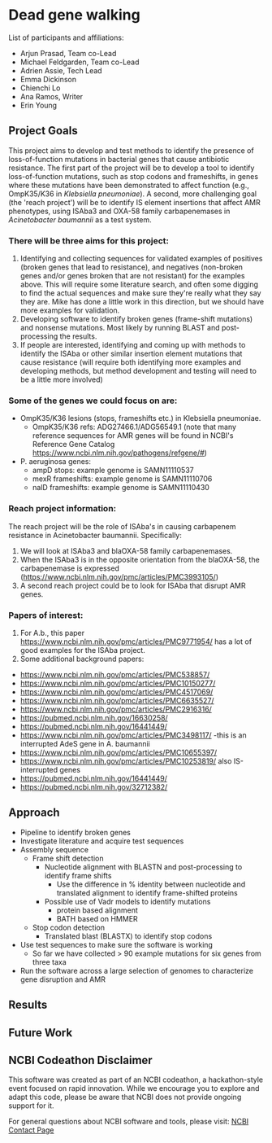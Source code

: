 # Dead gene walking

List of participants and affiliations:
- Arjun Prasad, Team co-Lead
- Michael Feldgarden, Team co-Lead
- Adrien Assie, Tech Lead
- Emma Dickinson
- Chienchi Lo
- Ana Ramos, Writer
- Erin Young

## Project Goals

This project aims to develop and test methods to identify the presence of loss-of-function mutations in bacterial genes that cause antibiotic resistance. The first part of the project will be to develop a tool to identify loss-of-function mutations, such as stop codons and frameshifts, in genes where these mutations have been demonstrated to affect function (e.g., OmpK35/K36 in _Klebsiella pneumoniae_). A second, more challenging goal (the 'reach project') will be to identify IS element insertions that affect AMR phenotypes, using ISAba3 and OXA-58 family carbapenemases in _Acinetobacter baumannii_ as a test system.

### There will be three aims for this project:

1. Identifying and collecting sequences for validated examples of positives (broken genes that lead to resistance), and negatives (non-broken genes and/or genes broken that are not resistant) for the examples above. This will require some literature search, and often some digging to find the actual sequences and make sure they're really what they say they are. Mike has done a little work in this direction, but we should have more examples for validation.
2. Developing software to identify broken genes (frame-shift mutations) and nonsense mutations. Most likely by running BLAST and post-processing the results.
3. If people are interested, identifying and coming up with methods to identify the ISAba or other similar insertion element mutations that cause resistance (will require both identifying more examples and developing methods, but method development and testing will need to be a little more involved)

### Some of the genes we could focus on are:

- OmpK35/K36 lesions (stops, frameshifts etc.) in Klebsiella pneumoniae.
  - OmpK35/K36 refs: ADG27466.1/ADG56549.1 (note that many reference sequences for AMR genes will be found in NCBI's Reference Gene Catalog https://www.ncbi.nlm.nih.gov/pathogens/refgene/#)
- P. aeruginosa genes: 
  - ampD stops: example genome is SAMN11110537
  - mexR frameshifts: example genome is SAMN11110706
  - nalD frameshifts: example genome is SAMN11110430

### Reach project information:

The reach project will be the role of ISAba's in causing carbapenem resistance in Acinetobacter baumannii.  Specifically:

1. We will look at ISAba3 and blaOXA-58 family carbapenemases.
2. When the ISAba3 is in the opposite orientation from the blaOXA-58, the carbapenemase is expressed (https://www.ncbi.nlm.nih.gov/pmc/articles/PMC3993105/)
3. A second reach project could be to look for ISAba that disrupt AMR genes.

### Papers of interest:

1. For A.b., this paper https://www.ncbi.nlm.nih.gov/pmc/articles/PMC9771954/ has a lot of good examples for the ISAba project.
2. Some additional background papers:
  - https://www.ncbi.nlm.nih.gov/pmc/articles/PMC538857/
  - https://www.ncbi.nlm.nih.gov/pmc/articles/PMC10150277/
  - https://www.ncbi.nlm.nih.gov/pmc/articles/PMC4517069/
  - https://www.ncbi.nlm.nih.gov/pmc/articles/PMC6635527/
  - https://www.ncbi.nlm.nih.gov/pmc/articles/PMC2916316/
  - https://pubmed.ncbi.nlm.nih.gov/16630258/
  - https://pubmed.ncbi.nlm.nih.gov/16441449/
  - https://www.ncbi.nlm.nih.gov/pmc/articles/PMC3498117/ -this is an interrupted AdeS gene in A. baumannii
  - https://www.ncbi.nlm.nih.gov/pmc/articles/PMC10655397/
  - https://www.ncbi.nlm.nih.gov/pmc/articles/PMC10253819/ also IS-interrupted genes
  - https://pubmed.ncbi.nlm.nih.gov/16441449/
  - https://pubmed.ncbi.nlm.nih.gov/32712382/

## Approach

- Pipeline to identify broken genes
- Investigate literature and acquire test sequences
- Assembly sequence
	- Frame shift detection
		- Nucleotide alignment with BLASTN and post-processing to identify frame shifts
  			- Use the difference in % identity between nucleotide and translated alignment to identify frame-shifted proteins
		- Possible use of Vadr models to identify mutations 
			- protein based alignment
			- BATH based on HMMER
	- Stop codon detection
		- Translated blast (BLASTX) to identify stop codons
- Use test sequences to make sure the software is working
    - So far we have collected > 90 example mutations for six genes from three taxa
- Run the software across a large selection of genomes to characterize gene disruption and AMR

## Results

## Future Work

## NCBI Codeathon Disclaimer
This software was created as part of an NCBI codeathon, a hackathon-style event focused on rapid innovation. While we encourage you to explore and adapt this code, please be aware that NCBI does not provide ongoing support for it.

For general questions about NCBI software and tools, please visit: [NCBI Contact Page](https://www.ncbi.nlm.nih.gov/home/about/contact/)

